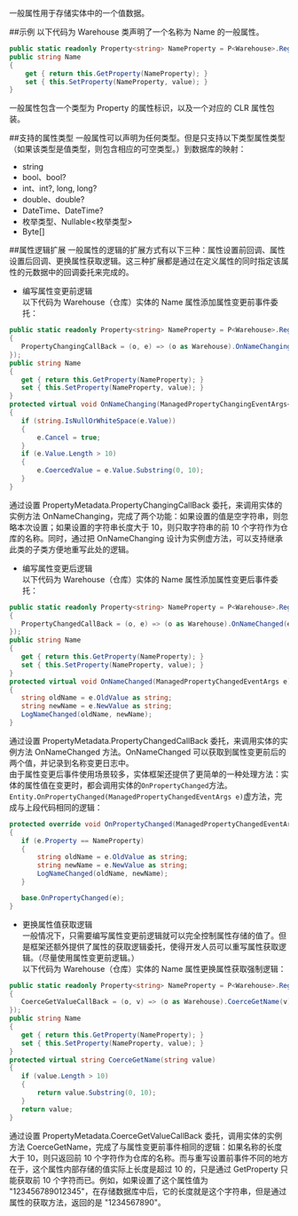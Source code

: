 一般属性用于存储实体中的一个值数据。  

##示例
以下代码为  Warehouse 类声明了一个名称为 Name  的一般属性。

```cs
public static readonly Property<string> NameProperty = P<Warehouse>.Register(e => e.Name);
public string Name
{
    get { return this.GetProperty(NameProperty); }
    set { this.SetProperty(NameProperty, value); }
}
```

一般属性包含一个类型为 Property<T> 的属性标识，以及一个对应的 CLR 属性包装。

##支持的属性类型
一般属性可以声明为任何类型。但是只支持以下类型属性类型（如果该类型是值类型，则包含相应的可空类型。）到数据库的映射：
 - string
 - bool、bool?
 - int、int?, long, long?
 - double、double?
 - DateTime、DateTime?
 - 枚举类型、Nullable<枚举类型>
 - Byte[]

##属性逻辑扩展
一般属性的逻辑的扩展方式有以下三种：属性设置前回调、属性设置后回调、更换属性获取逻辑。这三种扩展都是通过在定义属性的同时指定该属性的元数据中的回调委托来完成的。
- 编写属性变更前逻辑  
  以下代码为 Warehouse（仓库）实体的 Name 属性添加属性变更前事件委托：

 ```cs
public static readonly Property<string> NameProperty = P<Warehouse>.Register(e => e.Name, new PropertyMetadata<string>
{
    PropertyChangingCallBack = (o, e) => (o as Warehouse).OnNameChanging(e)
});
public string Name
{
    get { return this.GetProperty(NameProperty); }
    set { this.SetProperty(NameProperty, value); }
}
protected virtual void OnNameChanging(ManagedPropertyChangingEventArgs<string> e)
{
    if (string.IsNullOrWhiteSpace(e.Value))
    {
        e.Cancel = true;
    }
    if (e.Value.Length > 10)
    {
        e.CoercedValue = e.Value.Substring(0, 10);
    }
}
 ```

通过设置 PropertyMetadata.PropertyChangingCallBack 委托，来调用实体的实例方法 OnNameChanging，完成了两个功能：如果设置的值是空字符串，则忽略本次设置；如果设置的字符串长度大于 10，则只取字符串的前 10 个字符作为仓库的名称。同时，通过把 OnNameChanging 设计为实例虚方法，可以支持继承此类的子类方便地重写此处的逻辑。
 - 编写属性变更后逻辑  
     以下代码为 Warehouse（仓库）实体的 Name 属性添加属性变更后事件委托：

 ```cs
public static readonly Property<string> NameProperty = P<Warehouse>.Register(e => e.Name, new PropertyMetadata<string>
{
    PropertyChangedCallBack = (o, e) => (o as Warehouse).OnNameChanged(e)
});
public string Name
{
    get { return this.GetProperty(NameProperty); }
    set { this.SetProperty(NameProperty, value); }
}
protected virtual void OnNameChanged(ManagedPropertyChangedEventArgs e)
{
    string oldName = e.OldValue as string;
    string newName = e.NewValue as string;
    LogNameChanged(oldName, newName);
}
 ```

通过设置 PropertyMetadata.PropertyChangedCallBack 委托，来调用实体的实例方法 OnNameChanged 方法。OnNameChanged 可以获取到属性变更前后的两个值，并记录到名称变更日志中。  
由于属性变更后事件使用场景较多，实体框架还提供了更简单的一种处理方法：实体的属性值在变更时，都会调用实体的`OnPropertyChanged`方法。`Entity.OnPropertyChanged(ManagedPropertyChangedEventArgs e)`虚方法，完成与上段代码相同的逻辑：

 ```cs
protected override void OnPropertyChanged(ManagedPropertyChangedEventArgs e)
{
    if (e.Property == NameProperty)
    {
        string oldName = e.OldValue as string;
        string newName = e.NewValue as string;
        LogNameChanged(oldName, newName);
    }

    base.OnPropertyChanged(e);
}
 ```

 - 更换属性值获取逻辑  
    一般情况下，只需要编写属性变更前逻辑就可以完全控制属性存储的值了。但是框架还额外提供了属性的获取逻辑委托，使得开发人员可以重写属性获取逻辑。（尽量使用属性变更前逻辑。）  
    以下代码为 Warehouse（仓库）实体的 Name 属性更换属性获取强制逻辑：

 ```cs
public static readonly Property<string> NameProperty = P<Warehouse>.Register(e => e.Name, new PropertyMetadata<string>
{
    CoerceGetValueCallBack = (o, v) => (o as Warehouse).CoerceGetName(v)
});
public string Name
{
    get { return this.GetProperty(NameProperty); }
    set { this.SetProperty(NameProperty, value); }
}
protected virtual string CoerceGetName(string value)
{
    if (value.Length > 10)
    {
        return value.Substring(0, 10);
    }
    return value;
}
 ```

通过设置 PropertyMetadata.CoerceGetValueCallBack 委托，调用实体的实例方法 CoerceGetName，完成了与属性变更前事件相同的逻辑：如果名称的长度大于 10，则只返回前 10 个字符作为仓库的名称。而与重写设置前事件不同的地方在于，这个属性内部存储的值实际上长度是超过 10 的，只是通过 GetProperty 只能获取前 10 个字符而已。例如，如果设置了这个属性值为 "123456789012345"，在存储数据库中后，它的长度就是这个字符串，但是通过属性的获取方法，返回的是 "1234567890"。

